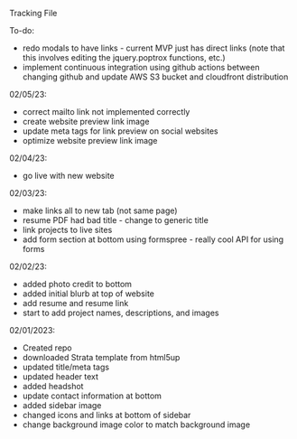 Tracking File

To-do:
- redo modals to have links - current MVP just has direct links
	(note that this involves editing the jquery.poptrox functions, etc.)
- implement continuous integration using github actions between changing github and update AWS S3 bucket and cloudfront distribution

02/05/23:
- correct mailto link not implemented correctly
- create website preview link image
- update meta tags for link preview on social websites
- optimize website preview link image

02/04/23:
- go live with new website

02/03/23:
- make links all to new tab (not same page)
- resume PDF had bad title - change to generic title
- link projects to live sites
- add form section at bottom using formspree - really cool API for using forms

02/02/23:
- added photo credit to bottom
- added initial blurb at top of website
- add resume and resume link
- start to add project names, descriptions, and images


02/01/2023:
- Created repo
- downloaded Strata template from html5up
- updated title/meta tags
- updated header text
- added headshot
- update contact information at bottom
- added sidebar image
- changed icons and links at bottom of sidebar
- change background image color to match background image

